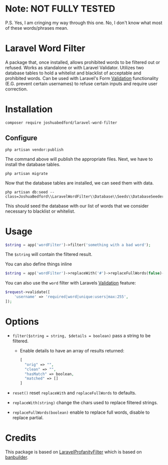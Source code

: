 # Note: NOT FULLY TESTED

P.S. Yes, I am cringing my way through this one. No, I don't know what most of these words/phrases mean.

# Laravel Word Filter

A package that, once installed, allows prohibited words to be filtered out or refused. Works as standalone or with Laravel Validator. Utilizes two database tables to hold a whitelist and blacklist of acceptable and prohibited words. Can be used with Laravel's Form [Validation](https://laravel.com/docs/5.6/validation) functionality (E.G. prevent certain usernames) to refuse certain inputs and require user correction.

# Installation

```
composer require joshuabedford/laravel-word-filter
```

## Configure

```
php artisan vendor:publish
```

The command above will publish the appropriate files. Next, we have to install the database tables.

```
php artisan migrate
```

Now that the database tables are installed, we can seed them with data.

```
php artisan db:seed --class=JoshuaBedford\\LaravelWordFilter\\Database\\Seeds\\DatabaseSeeder
```

This should seed the database with our list of words that we consider necessary to blacklist or whitelist.

# Usage

```php
$string = app('wordFilter')->filter('something with a bad word');
```

The `$string` will contain the filtered result.

You can also define things inline

```php
$string = app('wordFilter')->replaceWith('#')->replaceFullWords(false)->filter('something with a bad word'));
```

You can also use the `word` filter with Laravels [Validation](https://laravel.com/docs/5.6/validation) feature:

```php
$request->validate([
    'username' => 'required|word|unique:users|max:255',
]);
```

# Options

- `filter($string = string, $details = boolean)` pass a string to be filtered.

  - Enable details to have an array of results returned:
    ```php
    [
      "orig" => "",
      "clean" => "",
      "hasMatch" => boolean,
      "matched" => []
    ]
    ```

- `reset()` reset `replaceWith` and `replaceFullWords` to defaults.
- `replaceWith(string)` change the chars used to replace filtered strings.
- `replaceFullWords(boolean)` enable to replace full words, disable to replace partial.

# Credits

This package is based on [LaravelProfanityFilter](https://github.com/Askedio/laravel-profanity-filter) which is based on [banbuilder](https://github.com/snipe/banbuilder).
